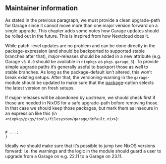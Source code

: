 ## Maintainer information

As stated in the previous paragraph, we must provide a clean upgrade-path for Garage since it cannot move more than one major version forward on a single upgrade. This chapter adds some notes how Garage updates should be rolled out in the future. This is inspired from how Nextcloud does it.

While patch-level updates are no problem and can be done directly in the package-expression (and should be backported to supported stable branches after that), major-releases should be added in a new attribute (e.g. Garage `v3.0.0` should be available in `nixpkgs` as `pkgs.garage_3`). To provide simple upgrade paths it’s generally useful to backport those as well to stable branches. As long as the package-default isn’t altered, this won’t break existing setups. After that, the versioning-warning in the `garage`-module should be updated to make sure that the [package](options.html#opt-services.garage.package)-option selects the latest version on fresh setups.

If major-releases will be abandoned by upstream, we should check first if those are needed in NixOS for a safe upgrade-path before removing those. In that case we should keep those packages, but mark them as insecure in an expression like this (in `<nixpkgs/pkgs/tools/filesystem/garage/default.nix>`):

```programlisting

# ...;
}
```

Ideally we should make sure that it’s possible to jump two NixOS versions forward: i.e. the warnings and the logic in the module should guard a user to upgrade from a Garage on e.g. 22.11 to a Garage on 23.11.
